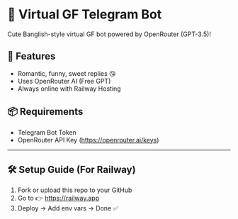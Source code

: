 # 💖 Virtual GF Telegram Bot

Cute Banglish-style virtual GF bot powered by OpenRouter (GPT-3.5)!

## 🚀 Features
- Romantic, funny, sweet replies 😘
- Uses OpenRouter AI (Free GPT)
- Always online with Railway Hosting

## 📦 Requirements
- Telegram Bot Token
- OpenRouter API Key (https://openrouter.ai/keys)

---

## 🛠 Setup Guide (For Railway)

1. Fork or upload this repo to your GitHub  
2. Go to 👉 https://railway.app  
3. Deploy → Add env vars → Done ✅
